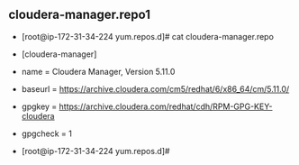 
##  cloudera-manager.repo1
* [root@ip-172-31-34-224 yum.repos.d]# cat cloudera-manager.repo
* [cloudera-manager]
* name = Cloudera Manager, Version 5.11.0
* baseurl = https://archive.cloudera.com/cm5/redhat/6/x86_64/cm/5.11.0/
* gpgkey = https://archive.cloudera.com/redhat/cdh/RPM-GPG-KEY-cloudera
* gpgcheck = 1

* [root@ip-172-31-34-224 yum.repos.d]# 

